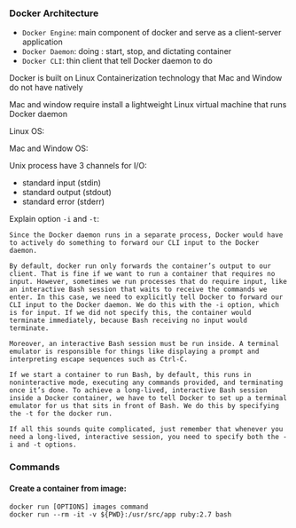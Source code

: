 ### Docker Architecture

- `Docker Engine`: main component of docker and serve as a client-server application
- `Docker Daemon`: doing : start, stop, and dictating container
- `Docker CLI`: thin client that tell Docker daemon to do 

Docker is built on Linux Containerization technology that Mac and Window do not have natively

Mac and window require install a lightweight Linux virtual machine that runs Docker daemon

Linux OS:

[](https://github.com/sonlh-0262/deploy-repo/blob/master/docs/assets/Screenshot%20from%202022-01-06%2011-06-02.png)

Mac and Window OS:
[](https://github.com/sonlh-0262/deploy-repo/blob/master/docs/assets/Screenshot%20from%202022-01-06%2011-06-08.png)

Unix process have 3 channels for I/O:
- standard input (stdin)
- standard output (stdout)
- standard error (stderr)

Explain option `-i` and `-t`:

```
Since the Docker daemon runs in a separate process, Docker would have to actively do something to forward our CLI input to the Docker daemon.

By default, docker run only forwards the container’s output to our client. That is fine if we want to run a container that requires no input. However, sometimes we run processes that do require input, like an interactive Bash session that waits to receive the commands we enter. In this case, we need to explicitly tell Docker to forward our CLI input to the Docker daemon. We do this with the -i option, which is for input. If we did not specify this, the container would terminate immediately, because Bash receiving no input would terminate.

Moreover, an interactive Bash session must be run inside. A terminal emulator is responsible for things like displaying a prompt and interpreting escape sequences such as Ctrl-C.

If we start a container to run Bash, by default, this runs in noninteractive mode, executing any commands provided, and terminating once it’s done. To achieve a long-lived, interactive Bash session inside a Docker container, we have to tell Docker to set up a terminal emulator for us that sits in front of Bash. We do this by specifying the -t for the docker run.

If all this sounds quite complicated, just remember that whenever you need a long-lived, interactive session, you need to specify both the -i and -t options.
```

### Commands

#### Create a container from image:

```
docker run [OPTIONS] images command
docker run --rm -it -v ${PWD}:/usr/src/app ruby:2.7 bash
```
